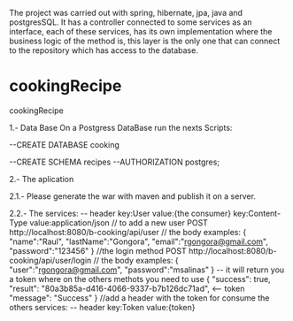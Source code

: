 The project was carried out with spring, hibernate, jpa, java and postgresSQL.
It has a controller connected to some services as an interface, each of these services,
has its own implementation where the business logic of the method is, this layer is the only one that can connect to the repository which has access to the database.

# cookingRecipe
cookingRecipe

1.- Data Base On a Postgress DataBase run the nexts Scripts:

--CREATE DATABASE cooking

--CREATE SCHEMA recipes --AUTHORIZATION postgres;

2.- The aplication 

2.1.- Please generate the war with maven and publish it on a server.

2.2.- The services: 
-- header 
key:User value:{the consumer} 
key:Content-Type value:application/json 
// to add a new user POST http://localhost:8080/b-cooking/api/user 
// the body examples: { "name":"Raul", "lastName":"Gongora", "email":"rgongora@gmail.com", "password":"123456" }
//the login method POST http://localhost:8080/b-cooking/api/user/login 
// the body examples: { "user":"rgongora@gmail.com", "password":"msalinas" } 
-- it will return you a token where on the others methots you need to use { "success": true, "result": "80a3b85a-d416-4066-9337-b7b126dc71ad", <-- token "message": "Success" }
//add a header with the token for consume the others services: -- header key:Token value:{token}


